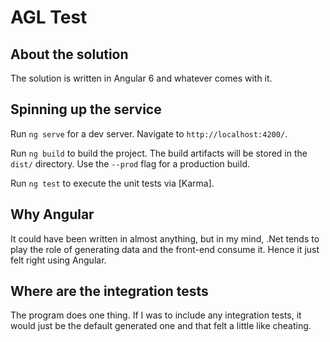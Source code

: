 # AGL Test

## About the solution
The solution is written in Angular 6 and whatever comes with it.

## Spinning up the service
Run `ng serve` for a dev server. Navigate to `http://localhost:4200/`.

Run `ng build` to build the project. The build artifacts will be stored in the `dist/` directory. Use the `--prod` flag for a production build.

Run `ng test` to execute the unit tests via [Karma].

## Why Angular
It could have been written in almost anything, but in my mind, .Net tends to play the role of generating data and the front-end consume it. Hence it just felt right using Angular.  

## Where are the integration tests
The program does one thing. If I was to include any integration tests, it would just be the default generated one and that felt a little like cheating.